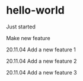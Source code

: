 # hello-world
Just started

Make new feature

20.11.04 Add a new feature 1


20.11.04 Add a new feature 2


20.11.04 Add a new feature 3
